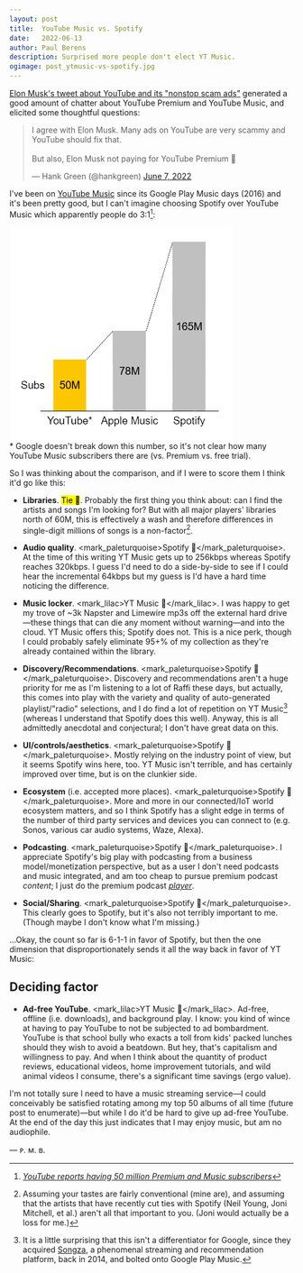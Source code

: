 ```yaml
---
layout: post
title:	YouTube Music vs. Spotify
date:	2022-06-13
author:	Paul Berens
description: Surprised more people don't elect YT Music.
ogimage: post_ytmusic-vs-spotify.jpg
---
```

<a href="https://twitter.com/elonmusk/status/1534196611978383361" target="_blank">Elon Musk's tweet about YouTube and its "nonstop scam ads"</a> generated a good amount of chatter about YouTube Premium and YouTube Music, and elicited some thoughtful questions:

<blockquote class="twitter-tweet"><p lang="en" dir="ltr">I agree with Elon Musk. Many ads on YouTube are very scammy and YouTube should fix that.<br><br>But also, Elon Musk not paying for YouTube Premium 🤯</p>&mdash; Hank Green (@hankgreen) <a href="https://twitter.com/hankgreen/status/1534207341326848000?ref_src=twsrc%5Etfw">June 7, 2022</a></blockquote> <script async src="https://platform.twitter.com/widgets.js" charset="utf-8"></script>

I've been on <a href="https://music.youtube.com/" target="_blank">YouTube Music</a> since its Google Play Music days (2016) and it's been pretty good, but I can't imagine choosing Spotify over YouTube Music which apparently people do 3:1[^1]:

[^1]: *<a href="https://www.theverge.com/2021/9/2/22654318/youtube-50-million-premium-music-subscribers-streaming-services" target="_blank">YouTube reports having 50 million Premium and Music subscribers</a>*

![music streaming service subs](/assets/og/post_music.stream.subs.png)
<br><span class="muted small">* Google doesn't break down this number, so it's not clear how many YouTube Music subscribers there are (vs. Premium vs. free trial).</span>

So I was thinking about the comparison, and if I were to score them I think it'd go like this:

- **Libraries**. <mark>Tie 🤷‍</mark>. Probably the first thing you think about: can I find the artists and songs I'm looking for? But with all major players' libraries north of 60M, this is effectively a wash and therefore differences in single-digit millions of songs is a non-factor[^2].

[^2]: Assuming your tastes are fairly conventional (mine are), and assuming that the artists that have recently cut ties with Spotify (Neil Young, Joni Mitchell, et al.) aren't all that important to you. (Joni would actually be a loss for me.)

- **Audio quality**. <mark_paleturquoise>Spotify 🥇</mark_paleturquoise>. At the time of this writing YT Music gets up to 256kbps whereas Spotify reaches 320kbps. I guess I'd need to do a side-by-side to see if I could hear the incremental 64kbps but my guess is I'd have a hard time noticing the difference.

- **Music locker**. <mark_lilac>YT Music 🥇</mark_lilac>. I was happy to get my trove of ~3k Napster and Limewire mp3s off the external hard drive—these things that can die any moment without warning—and into the cloud. YT Music offers this; Spotify does not. This is a nice perk, though I could probably safely eliminate 95+% of my collection as they're already contained within the library.

- **Discovery/Recommendations**. <mark_paleturquoise>Spotify 🥇</mark_paleturquoise>. Discovery and recommendations aren't a huge priority for me as I'm listening to a lot of Raffi these days, but actually, this comes into play with the variety and quality of auto-generated playlist/"radio" selections, and I do find a lot of repetition on YT Music[^3] (whereas I understand that Spotify does this well). Anyway, this is all admittedly anecdotal and conjectural; I don't have great data on this.

[^3]: It is a little surprising that this isn't a differentiator for Google, since they acquired [Songza](https://en.wikipedia.org/wiki/Songza), a phenomenal streaming and recommendation platform, back in 2014, and bolted onto Google Play Music.

- **UI/controls/aesthetics**. <mark_paleturquoise>Spotify 🥇</mark_paleturquoise>. Mostly relying on the industry point of view, but it seems Spotify wins here, too. YT Music isn't terrible, and has certainly improved over time, but is on the clunkier side.

- **Ecosystem** (i.e. accepted more places). <mark_paleturquoise>Spotify 🥇</mark_paleturquoise>. More and more in our connected/IoT world ecosystem matters, and so I think Spotify has a slight edge in terms of the number of third party services and devices you can connect to (e.g. Sonos, various car audio systems, Waze, Alexa).

- **Podcasting**. <mark_paleturquoise>Spotify 🥇</mark_paleturquoise>. I appreciate Spotify's big play with podcasting from a business model/monetization perspective, but as a user I don't need podcasts and music integrated, and am too cheap to pursue premium podcast *content*; I just do the premium podcast *<a href="https://www.pocketcasts.com/plus/" target="_blank">player</a>*.

- **Social/Sharing**. <mark_paleturquoise>Spotify 🥇</mark_paleturquoise>. This clearly goes to Spotify, but it's also not terribly important to me. (Though maybe I don't know what I'm missing.)

...Okay, the count so far is 6-1-1 in favor of Spotify, but then the one dimension that disproportionately sends it all the way back in favor of YT Music:

## Deciding factor

- **Ad-free YouTube**. <mark_lilac>YT Music 🥇</mark_lilac>. Ad-free, offline (i.e. downloads), and background play. I know: you kind of wince at having to pay YouTube to not be subjected to ad bombardment. YouTube is that school bully who exacts a toll from kids' packed lunches should they wish to avoid a beatdown. But hey, that's capitalism and willingness to pay. And when I think about the quantity of product reviews, educational videos, home improvement tutorials, and wild animal videos I consume, there's a significant time savings (ergo value).

I'm not totally sure I need to have a music streaming service—I could conceivably be satisfied rotating among my top 50 albums of all time (future post to enumerate)—but while I do it'd be hard to give up ad-free YouTube. At the end of the day this just indicates that I may enjoy music, but am no audiophile.

— ᴘ. ᴍ. ʙ.
